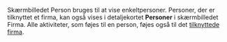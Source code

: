 <!-- markdownlint-disable-file MD041 -->
Skærmbilledet Person bruges til at vise enkeltpersoner. Personer, der er tilknyttet et firma, kan også vises i detaljekortet **Personer** i skærmbilledet Firma. Alle aktiviteter, som føjes til en person, føjes også til det [tilknyttede firma][1].

<!-- Referenced links -->
[1]: ../../../company/learn/index.md
